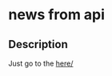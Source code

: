 
# news from api

## Description

Just go to the <a href="https://rodion-progs.github.io/load-news/">here/</a>
